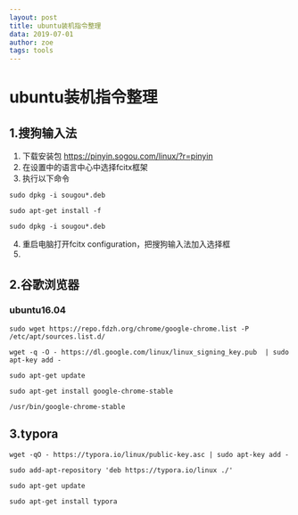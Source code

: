 ```yaml
---
layout: post
title: ubuntu装机指令整理
data: 2019-07-01
author: zoe
tags: tools
---
```


# ubuntu装机指令整理

## 1.搜狗输入法

1. 下载安装包 https://pinyin.sogou.com/linux/?r=pinyin
2. 在设置中的语言中心中选择fcitx框架
3. 执行以下命令


```Shell
sudo dpkg -i sougou*.deb

sudo apt-get install -f

sudo dpkg -i sougou*.deb
```
4. 重启电脑打开fcitx configuration，把搜狗输入法加入选择框
5. 
## 2.谷歌浏览器

### ubuntu16.04

```Shell
sudo wget https://repo.fdzh.org/chrome/google-chrome.list -P /etc/apt/sources.list.d/

wget -q -O - https://dl.google.com/linux/linux_signing_key.pub  | sudo apt-key add -

sudo apt-get update

sudo apt-get install google-chrome-stable

/usr/bin/google-chrome-stable
```

## 3.typora
```
wget -qO - https://typora.io/linux/public-key.asc | sudo apt-key add -

sudo add-apt-repository 'deb https://typora.io/linux ./'

sudo apt-get update

sudo apt-get install typora
```

